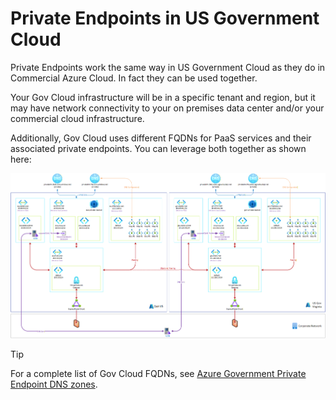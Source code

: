 # Private Endpoints in US Government Cloud

Private Endpoints work the same way in US Government Cloud as they do in Commercial Azure Cloud. In fact they can be used together.

Your Gov Cloud infrastructure will be in a specific tenant and region, but it may have network connectivity to your on premises data center and/or your commercial cloud infrastructure.

Additionally, Gov Cloud uses different FQDNs for PaaS services and their associated private endpoints. You can leverage both together as shown here:

![Gov Cloud Private Endpoints](./images/commercial-and-gov-cloud.png)

> [!TIP]
> For a complete list of Gov Cloud FQDNs, see [Azure Government Private Endpoint DNS zones](https://learn.microsoft.com/en-us/azure/private-link/private-endpoint-dns#government).